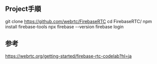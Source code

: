 
Project手順
---
git clone https://github.com/webrtc/FirebaseRTC
cd FirebaseRTC/
npm install firebase-tools
npx firebase --version
firebase login 


参考
---
https://webrtc.org/getting-started/firebase-rtc-codelab?hl=ja
